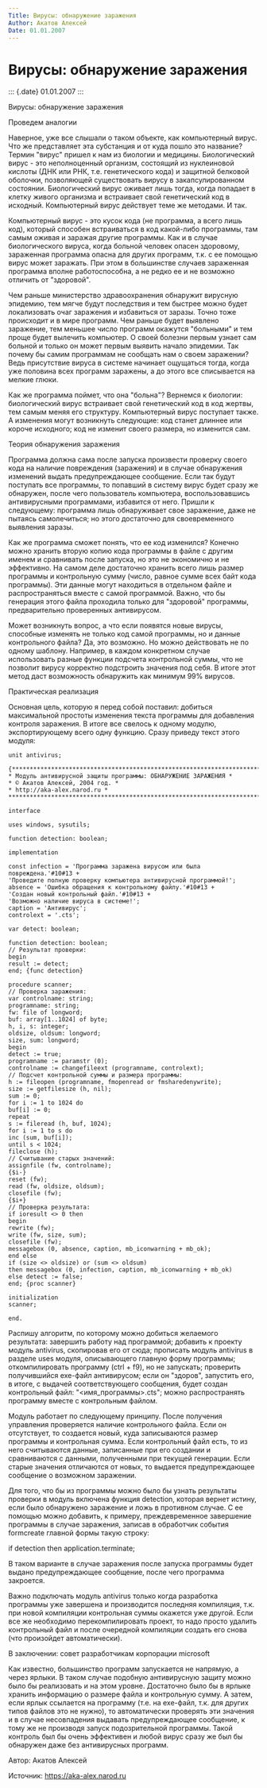 ```yaml
---
Title: Вирусы: обнаружение заражения
Author: Акатов Алексей
Date: 01.01.2007
---
```



Вирусы: обнаружение заражения
=============================

::: {.date}
01.01.2007
:::

Вирусы: обнаружение заражения

Проведем аналогии

Наверное, уже все слышали о таком объекте, как компьютерный вирус. Что
же представляет эта субстанция и от куда пошло это название? Термин
"вирус" пришел к нам из биологии и медицины. Биологический вирус -
это неполноценный организм, состоящий из нуклеиновой кислоты (ДНК или
РНК, т.е. генетического кода) и защитной белковой оболочки, позволяющей
существовать вирусу в закапсулированном состоянии. Биологический вирус
оживает лишь тогда, когда попадает в клетку живого организма и
встраивает свой генетический код в исходный. Компьютерный вирус
действует теме же методами. И так.

Компьютерный вирус - это кусок кода (не программа, а всего лишь код),
который способен встраиваться в код какой-либо программы, там самым
оживая и заражая другие программы. Как и в случае биологического вируса,
когда больной человек опасен здоровому, зараженная программа опасна для
других программ, т.к. с ее помощью вирус может заражать. При этом в
большинстве случаев зараженная программа вполне работоспособна, а не
редко ее и не возможно отличить от "здоровой".

Чем раньше министерство здравоохранения обнаружит вирусную эпидемию, тем
мягче будут последствия и тем быстрее можно будет локализовать очаг
заражения и избавиться от заразы. Точно тоже происходит и в мире
программ. Чем раньше будет выявлено заражение, тем меньшее число
программ окажутся "больными" и тем проще будет вылечить компьютер. О
своей болезни первым узнает сам больной и только он может первым выявить
начало эпидемии. Так почему бы самим программам не сообщать нам о своем
заражении? Ведь присутствие вируса в системе начинает ощущаться тогда,
когда уже половина всех программ заражены, а до этого все списывается на
мелкие глюки.

Как же программа поймет, что она "больна"? Вернемся к биологии:
биологический вирус встраивает свой генетический код в код жертвы, тем
самым меняя его структуру. Компьютерный вирус поступает также. А
изменения могут возникнуть следующие: код станет длиннее или короче
исходного; код не изменит своего размера, но изменится сам.

Теория обнаружения заражения

Программа должна сама после запуска произвести проверку своего кода на
наличие повреждения (заражения) и в случае обнаружения изменений выдать
предупреждающее сообщение. Если так будут поступать все программы, то
попавший в систему вирус будет сразу же обнаружен, после чего
пользователь компьютера, воспользовавшись антивирусными программами,
избавится от него. Пришли к следующему: программа лишь обнаруживает свое
заражение, даже не пытаясь самолечиться; но этого достаточно для
своевременного выявления заразы.

Как же программа сможет понять, что ее код изменился? Конечно можно
хранить вторую копию кода программы в файле с другим именем и сравнивать
после запуска, но это не экономично и не эффективно. На самом деле
достаточно хранить всего лишь размер программы и контрольную сумму
(число, равное сумме всех байт кода программы). Эти данные могут
находиться в отдельном файле и распространяться вместе с самой
программой. Важно, что бы генерация этого файла проходила только для
"здоровой" программы, предварительно проверенных антивирусом.

Может возникнуть вопрос, а что если появятся новые вирусы, способные
изменять не только код самой программы, но и данные контрольного файла?
Да, это возможно. Но можно действовать не по одному шаблону. Например, в
каждом конкретном случае использовать разные функции подсчета
контрольной суммы, что не позволит вирусу корректно подстроить значения
под себя. В итоге этот метод даст возможность обнаружить как минимум 99%
вирусов.

Практическая реализация


Основная цель, которую я перед собой поставил: добиться максимальной
простоты изменения текста программы для добавления контроля заражения. В
итоге все свелось к одному модулю, экспортирующему всего одну функцию.
Сразу приведу текст этого модуля:

    unit antivirus;
     
    {*******************************************************************************
    * Модуль антивирусной защиты программы: ОБНАРУЖЕНИЕ ЗАРАЖЕНИЯ *
    * © Акатов Алексей, 2004 год. *
    * http://aka-alex.narod.ru *
    *******************************************************************************}
     
    interface
     
    uses windows, sysutils;
     
    function detection: boolean;
     
    implementation
     
    const infection = 'Программа заражена вирусом или была повреждена.'#10#13 +
    'Проведите полную проверку компьютера антивирусной программой!';
    absence = 'Ошибка обращения к контрольному файлу.'#10#13 +
    'Создан новый контрольный файл.'#10#13 +
    'Возможно наличие вируса в системе!';
    caption = 'Антивирус';
    controlext = '.cts';
     
    var detect: boolean;
     
    function detection: boolean;
    // Результат проверки:
    begin
    result := detect;
    end; {func detection}
     
    procedure scanner;
    // Проверка заражения:
    var controlname: string;
    programname: string;
    fw: file of longword;
    buf: array[1..1024] of byte;
    h, i, s: integer;
    oldsize, oldsum: longword;
    size, sum: longword;
    begin
    detect := true;
    programname := paramstr (0);
    controlname := changefileext (programname, controlext);
    // Подсчет контрольной суммы и размера программы:
    h := fileopen (programname, fmopenread or fmsharedenywrite);
    size := getfilesize (h, nil);
    sum := 0;
    for i := 1 to 1024 do
    buf[i] := 0;
    repeat
    s := fileread (h, buf, 1024);
    for i := 1 to s do
    inc (sum, buf[i]);
    until s < 1024;
    fileclose (h);
    // Считывание старых значений:
    assignfile (fw, controlname);
    {$i-}
    reset (fw);
    read (fw, oldsize, oldsum);
    closefile (fw);
    {$i+}
    // Проверка результата:
    if ioresult <> 0 then
    begin
    rewrite (fw);
    write (fw, size, sum);
    closefile (fw);
    messagebox (0, absence, caption, mb_iconwarning + mb_ok);
    end else
    if (size <> oldsize) or (sum <> oldsum)
    then messagebox (0, infection, caption, mb_iconwarning + mb_ok)
    else detect := false;
    end; {proc scanner}
     
    initialization
    scanner;
     
    end.



Распишу алгоритм, по которому можно добиться желаемого результата:
завершить работу над программой;
добавить к проекту модуль antivirus, скопировав его от сюда;
прописать модуль antivirus в разделе uses модуля, описывающего главную
форму программы;
откомпилировать программу (ctrl + f9), но не запускать;
проверить получившийся exe-файл антивирусом;
если он "здоров", запустить его, в итоге, с выдачей соответствующего
сообщения, будет создан контрольный файл: "\<имя\_программы\>.cts";
можно распространять программу вместе с контрольным файлом.

Модуль работает по следующему принципу. После получения управления
проверяется наличие контрольного файла. Если он отсутствует, то
создается новый, куда записываются размер программы и контрольная сумма.
Если контрольный файл есть, то из него считываются данные, записанные
при его создании и сравниваются с данными, полученными при текущей
генерации. Если старые значения отличаются от новых, то выдается
предупреждающее сообщение о возможном заражении.

Для того, что бы из программы можно было бы узнать результаты проверки в
модуль включена функция detection, которая вернет истину, если было
обнаружено заражение и ложь в противном случае. С ее помощью можно
добавить, к примеру, преждевременное завершение программы в случае
заражения, записав в обработчик события formcreate главной формы такую
строку:

if detection then application.terminate;

В таком варианте в случае заражения после запуска программы будет выдано
предупреждающее сообщение, после чего программа закроется.

Важно подключать модуль antivirus только когда разработка программы уже
завершена и производится последняя компиляция, т.к. при новой компиляции
контрольная суммы окажется уже другой. Если все же необходимо
перекомпилировать проект, то надо просто удалить контрольный файл и
после очередной компиляции создать его снова (что произойдет
автоматически).

В заключении: совет разработчикам корпорации microsoft

Как известно, большинство программ запускается не напрямую, а через
ярлыки. В таком случае подобную антивирусную защиту можно было бы
реализовать и на этом уровне. Достаточно было бы в ярлыке хранить
информацию о размере файла и контрольную сумму. А затем, если ярлык
ссылается на программу (т.е. на exe-файл, т.к. для других типов файлов
это не нужно), то автоматически проверять эти значения и в случае
несовпадения выдавать предупреждающее сообщение, к тому же не производя
запуск подозрительной программы. Такой контроль был бы очень эффективен
и любой вирус сразу же был бы обнаружен даже без антивирусных программ.

Автор: Акатов Алексей

Источник: <https://aka-alex.narod.ru>
